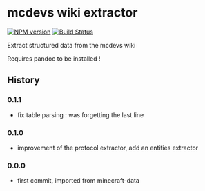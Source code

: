 # mcdevs wiki extractor
[![NPM version](https://img.shields.io/npm/v/mcdevs-wiki-extractor.svg)](http://npmjs.com/package/mcdevs-wiki-extractor)
[![Build Status](https://img.shields.io/circleci/project/PrismarineJS/mcdevs-wiki-extractor/master.svg)](https://circleci.com/gh/PrismarineJS/mcdevs-wiki-extractor)


Extract structured data from the mcdevs wiki

Requires pandoc to be installed !

## History

### 0.1.1

* fix table parsing : was forgetting the last line

### 0.1.0

* improvement of the protocol extractor, add an entities extractor

### 0.0.0

* first commit, imported from minecraft-data
